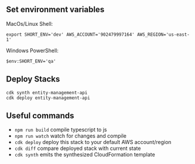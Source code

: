 ## Set environment variables

MacOs/Linux Shell:

```
export SHORT_ENV='dev' AWS_ACCOUNT='902479997164' AWS_REGION='us-east-1'

```

Windows PowerShell:

```
$env:SHORT_ENV='qa'
```

## Deploy Stacks

```
cdk synth entity-management-api
cdk deploy entity-management-api
```

## Useful commands

-   `npm run build` compile typescript to js
-   `npm run watch` watch for changes and compile
-   `cdk deploy` deploy this stack to your default AWS account/region
-   `cdk diff` compare deployed stack with current state
-   `cdk synth` emits the synthesized CloudFormation template
